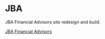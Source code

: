 # JBA
JBA Financial Advisors site redesign and build.

[JBA Financial Advisors](http://www.jbafinancialadvisors.com)
